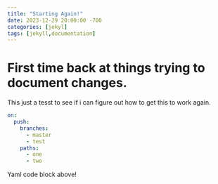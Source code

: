 ```yaml
---
title: "Starting Again!"
date: 2023-12-29 20:00:00 -700
categories: [jekyl]
tags: [jekyll,documentation]
---
```


# First time back at things trying to document changes.

This just a tesst to see if i can figure out how to get this to work again.

```yaml
on:
  push:
    branches:
      - master
      - test
    paths:
      - one
      - two
```
Yaml code block above!